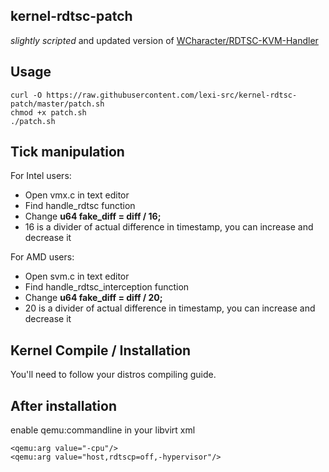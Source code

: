 ## kernel-rdtsc-patch
*slightly scripted* and updated version of [WCharacter/RDTSC-KVM-Handler](https://github.com/WCharacter/RDTSC-KVM-Handler)

## Usage
```
curl -O https://raw.githubusercontent.com/lexi-src/kernel-rdtsc-patch/master/patch.sh
chmod +x patch.sh
./patch.sh
```

## Tick manipulation
For Intel users:

* Open vmx.c in text editor
* Find handle_rdtsc function
* Change **u64 fake_diff =  diff / 16;**
* 16 is a divider of actual difference in timestamp, you can increase and decrease it

For AMD users:

* Open svm.c in text editor
* Find handle_rdtsc_interception function
* Change **u64 fake_diff =  diff / 20;**
* 20 is a divider of actual difference in timestamp, you can increase and decrease it 

## Kernel Compile / Installation
You'll need to follow your distros compiling guide.

## After installation
enable qemu:commandline in your libvirt xml

```
<qemu:arg value="-cpu"/>
<qemu:arg value="host,rdtscp=off,-hypervisor"/>
```
